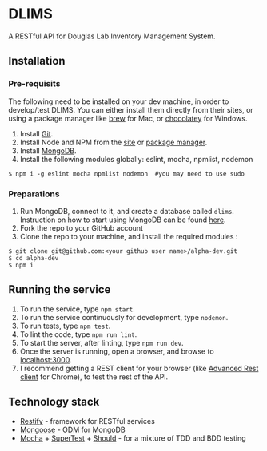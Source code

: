 # DLIMS
A RESTful API for Douglas Lab Inventory Management System.

## Installation

### Pre-requisits

The following need to be installed on your dev machine, in order to develop/test DLIMS.
You can either install them directly from their sites, or using a package manager like [brew](http://brew.sh/) for Mac, or [chocolatey](https://chocolatey.org/) for Windows.

1. Install [Git](http://git-scm.com/downloads).
1. Install Node and NPM from the [site](https://nodejs.org/download/) or [package manager](https://github.com/joyent/node/wiki/Installing-Node.js-via-package-manager).
1. Install [MongoDB](http://www.mongodb.org/downloads).
1. Install the following modules globally: eslint, mocha, npmlist, nodemon
```console
$ npm i -g eslint mocha npmlist nodemon  #you may need to use sudo
```

### Preparations

1. Run MongoDB, connect to it, and create a database called `dlims`.
Instruction on how to start using MongoDB can be found [here](http://docs.mongodb.org/getting-started/node/introduction/).
1. Fork the repo to your GitHub account
1. Clone the repo to your machine, and install the required modules :
```console
$ git clone git@github.com:<your github user name>/alpha-dev.git
$ cd alpha-dev
$ npm i
```

## Running the service

1. To run the service, type `npm start`.
1. To run the service continuously for development, type `nodemon`.
1. To run tests, type `npm test`.
1. To lint the code, type `npm run lint`.
1. To start the server, after linting, type `npm run dev`.
1. Once the server is running, open a browser, and browse to [localhost:3000](http://localhost:3000).
1. I recommend getting a REST client for your browser (like [Advanced Rest client](https://chrome.google.com/webstore/detail/advanced-rest-client/hgmloofddffdnphfgcellkdfbfbjeloo/reviews?hl=en-US) for Chrome), to test the rest of the API.

## Technology stack

- [Restify](http://mcavage.me/node-restify/) - framework for RESTful services
- [Mongoose](http://mongoosejs.com/index.html) - ODM for MongoDB
- [Mocha](mochajs.org) + [SuperTest](https://www.npmjs.com/package/supertest) + [Should](https://www.npmjs.com/package/should) - for a mixture of TDD and BDD testing
